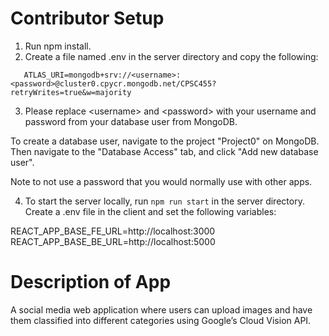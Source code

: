 # Contributor Setup

1. Run npm install.
2. Create a file named .env in the server directory and copy the following:

```
   ATLAS_URI=mongodb+srv://<username>:<password>@cluster0.cpycr.mongodb.net/CPSC455?retryWrites=true&w=majority
```
3. Please replace \<username> and \<password> with your username and password from your database user from MongoDB.

To create a database user, navigate to the project "Project0" on MongoDB. Then navigate to the "Database Access" tab, and click "Add new database user".

Note to not use a password that you would normally use with other apps.

4. To start the server locally, run ```npm run start``` in the server directory. Create a .env file in the client and set the following variables:

REACT_APP_BASE_FE_URL=http://localhost:3000
REACT_APP_BASE_BE_URL=http://localhost:5000

# Description of App

A social media web application where users can upload images and have them classified into different categories using Google’s Cloud Vision API. 


